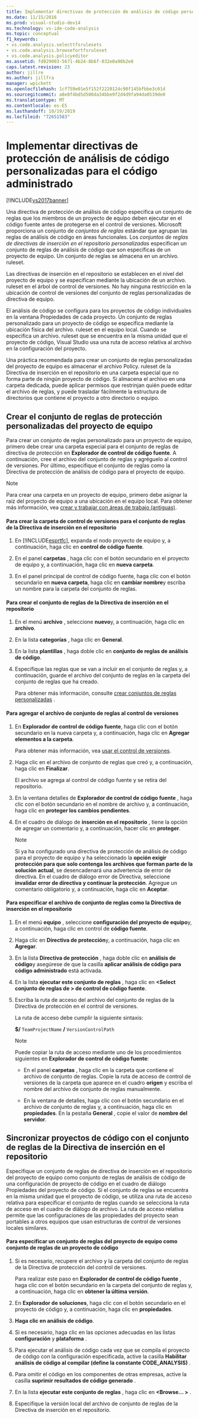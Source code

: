```yaml
---
title: Implementar directivas de protección de análisis de código personalizadas para código administrado | Microsoft Docs
ms.date: 11/15/2016
ms.prod: visual-studio-dev14
ms.technology: vs-ide-code-analysis
ms.topic: conceptual
f1_keywords:
- vs.code.analysis.selecttfsrulesets
- vs.code.analysis.browsefortfsruleset
- vs.code.analysis.policyeditor
ms.assetid: fd029003-5671-4b24-8b6f-032e0a98b2e8
caps.latest.revision: 23
author: jillre
ms.author: jillfra
manager: wpickett
ms.openlocfilehash: 1cf759e01e5f152f2220124c90f145bfbbe3c01d
ms.sourcegitcommit: a8e8f4bd5d508da34bbe9f2d4d9fa94da0539de0
ms.translationtype: MT
ms.contentlocale: es-ES
ms.lasthandoff: 10/19/2019
ms.locfileid: "72651583"
---
```

# <a name="implementing-custom-code-analysis-check-in-policies-for-managed-code"></a>Implementar directivas de protección de análisis de código personalizadas para el código administrado
[!INCLUDE[vs2017banner](../includes/vs2017banner.md)]

Una directiva de protección de análisis de código especifica un conjunto de reglas que los miembros de un proyecto de equipo deben ejecutar en el código fuente antes de protegerse en el control de versiones. Microsoft proporciona un conjunto de *conjuntos de reglas* estándar que agrupan las reglas de análisis de código en áreas funcionales. Los *conjuntos de reglas de directivas de inserción en el repositorio personalizadas* especifican un conjunto de reglas de análisis de código que son específicas de un proyecto de equipo. Un conjunto de reglas se almacena en un archivo. ruleset.

 Las directivas de inserción en el repositorio se establecen en el nivel del proyecto de equipo y se especifican mediante la ubicación de un archivo. ruleset en el árbol de control de versiones. No hay ninguna restricción en la ubicación de control de versiones del conjunto de reglas personalizadas de directiva de equipo.

 El análisis de código se configura para los proyectos de código individuales en la ventana Propiedades de cada proyecto. Un conjunto de reglas personalizado para un proyecto de código se especifica mediante la ubicación física del archivo. ruleset en el equipo local. Cuando se especifica un archivo. ruleset que se encuentra en la misma unidad que el proyecto de código, Visual Studio usa una ruta de acceso relativa al archivo en la configuración del proyecto.

 Una práctica recomendada para crear un conjunto de reglas personalizadas del proyecto de equipo es almacenar el archivo Policy. ruleset de la Directiva de inserción en el repositorio en una carpeta especial que no forma parte de ningún proyecto de código. Si almacena el archivo en una carpeta dedicada, puede aplicar permisos que restrinjan quién puede editar el archivo de reglas, y puede trasladar fácilmente la estructura de directorios que contiene el proyecto a otro directorio o equipo.

## <a name="creating-the-team-project-custom-check-in-rule-set"></a>Crear el conjunto de reglas de protección personalizadas del proyecto de equipo
 Para crear un conjunto de reglas personalizado para un proyecto de equipo, primero debe crear una carpeta especial para el conjunto de reglas de directiva de protección en **Explorador de control de código fuente**. A continuación, cree el archivo del conjunto de reglas y agréguelo al control de versiones. Por último, especifique el conjunto de reglas como la Directiva de protección de análisis de código para el proyecto de equipo.

> [!NOTE]
> Para crear una carpeta en un proyecto de equipo, primero debe asignar la raíz del proyecto de equipo a una ubicación en el equipo local. Para obtener más información, vea [crear y trabajar con áreas de trabajo (antiguas)](https://msdn.microsoft.com/db4d5692-179a-44fe-ad31-0c1c900c9cb2).

#### <a name="to-create-the-version-control-folder-for-the-check-in-policy-rule-set"></a>Para crear la carpeta de control de versiones para el conjunto de reglas de la Directiva de inserción en el repositorio

1. En [!INCLUDE[esprtfc](../includes/esprtfc-md.md)], expanda el nodo proyecto de equipo y, a continuación, haga clic en **control de código fuente**.

2. En el panel **carpetas** , haga clic con el botón secundario en el proyecto de equipo y, a continuación, haga clic en **nueva carpeta**.

3. En el panel principal de control de código fuente, haga clic con el botón secundario en **nueva carpeta**, haga clic en **cambiar nombre**y escriba un nombre para la carpeta del conjunto de reglas.

#### <a name="to-create-the-check-in-policy-rule-set"></a>Para crear el conjunto de reglas de la Directiva de inserción en el repositorio

1. En el menú **archivo** , seleccione **nuevo**y, a continuación, haga clic en **archivo**.

2. En la lista **categorías** , haga clic en **General**.

3. En la lista **plantillas** , haga doble clic en **conjunto de reglas de análisis de código**.

4. Especifique las reglas que se van a incluir en el conjunto de reglas y, a continuación, guarde el archivo del conjunto de reglas en la carpeta del conjunto de reglas que ha creado.

     Para obtener más información, consulte [crear conjuntos de reglas personalizadas](../code-quality/creating-custom-code-analysis-rule-sets.md) .

#### <a name="to-add-the-rule-set-file-to-version-control"></a>Para agregar el archivo de conjunto de reglas al control de versiones

1. En **Explorador de control de código fuente**, haga clic con el botón secundario en la nueva carpeta y, a continuación, haga clic en **Agregar elementos a la carpeta**.

     Para obtener más información, vea [usar el control de versiones](https://msdn.microsoft.com/library/33267cee-fe5f-4aa3-b2cd-6d22ceace314).

2. Haga clic en el archivo de conjunto de reglas que creó y, a continuación, haga clic en **Finalizar**.

     El archivo se agrega al control de código fuente y se retira del repositorio.

3. En la ventana detalles de **Explorador de control de código fuente** , haga clic con el botón secundario en el nombre de archivo y, a continuación, haga clic en **proteger los cambios pendientes**.

4. En el cuadro de diálogo de **inserción en el repositorio** , tiene la opción de agregar un comentario y, a continuación, hacer clic en **proteger**.

    > [!NOTE]
    > Si ya ha configurado una directiva de protección de análisis de código para el proyecto de equipo y ha seleccionado la **opción exigir protección para que solo contenga los archivos que forman parte de la solución actual**, se desencadenará una advertencia de error de directiva. En el cuadro de diálogo error de Directiva, seleccione **invalidar error de directiva y continuar la protección**. Agregue un comentario obligatorio y, a continuación, haga clic en **Aceptar**.

#### <a name="to-specify-the-rule-set-file-as-the-check-in-policy"></a>Para especificar el archivo de conjunto de reglas como la Directiva de inserción en el repositorio

1. En el menú **equipo** , seleccione **configuración del proyecto de equipo**y, a continuación, haga clic en control de **código fuente**.

2. Haga clic en **Directiva de protección**y, a continuación, haga clic en **Agregar**.

3. En la lista **Directiva de protección** , haga doble clic en **análisis de código**y asegúrese de que la casilla **aplicar análisis de código para código administrado** está activada.

4. En la lista **ejecutar este conjunto de reglas** , haga clic en **\<Select conjunto de reglas de > de control de código fuente**.

5. Escriba la ruta de acceso del archivo del conjunto de reglas de la Directiva de protección en el control de versiones.

     La ruta de acceso debe cumplir la siguiente sintaxis:

     **$/** `TeamProjectName` **/** `VersionControlPath`

    > [!NOTE]
    > Puede copiar la ruta de acceso mediante uno de los procedimientos siguientes en **Explorador de control de código fuente**:

    - En el panel **carpetas** , haga clic en la carpeta que contiene el archivo de conjunto de reglas. Copie la ruta de acceso de control de versiones de la carpeta que aparece en el cuadro **origen** y escriba el nombre del archivo de conjunto de reglas manualmente.

    - En la ventana de detalles, haga clic con el botón secundario en el archivo de conjunto de reglas y, a continuación, haga clic en **propiedades**. En la pestaña **General** , copie el valor de **nombre del servidor**.

## <a name="synchronizing-code-projects-to-the-check-in-policy-rule-set"></a>Sincronizar proyectos de código con el conjunto de reglas de la Directiva de inserción en el repositorio
 Especifique un conjunto de reglas de directiva de inserción en el repositorio del proyecto de equipo como conjunto de reglas de análisis de código de una configuración de proyecto de código en el cuadro de diálogo Propiedades del proyecto de código. Si el conjunto de reglas se encuentra en la misma unidad que el proyecto de código, se utiliza una ruta de acceso relativa para especificar el conjunto de reglas cuando se selecciona la ruta de acceso en el cuadro de diálogo de archivo. La ruta de acceso relativa permite que las configuraciones de las propiedades del proyecto sean portables a otros equipos que usan estructuras de control de versiones locales similares.

#### <a name="to-specify-a-team-project-rule-set-as-the-rule-set-of-a-code-project"></a>Para especificar un conjunto de reglas del proyecto de equipo como conjunto de reglas de un proyecto de código

1. Si es necesario, recupere el archivo y la carpeta del conjunto de reglas de la Directiva de protección del control de versiones.

     Para realizar este paso en **Explorador de control de código fuente** , haga clic con el botón secundario en la carpeta del conjunto de reglas y, a continuación, haga clic en **obtener la última versión**.

2. En **Explorador de soluciones**, haga clic con el botón secundario en el proyecto de código y, a continuación, haga clic en **propiedades**.

3. **Haga clic en análisis de código**.

4. Si es necesario, haga clic en las opciones adecuadas en las listas **configuración** y **plataforma** .

5. Para ejecutar el análisis de código cada vez que se compila el proyecto de código con la configuración especificada, active la casilla **Habilitar análisis de código al compilar (define la constante CODE_ANALYSIS)** .

6. Para omitir el código en los componentes de otras empresas, active la casilla **suprimir resultados de código generado** .

7. En la lista **ejecutar este conjunto de reglas** , haga clic en **\<Browse... >** .

8. Especifique la versión local del archivo de conjunto de reglas de la Directiva de inserción en el repositorio.
